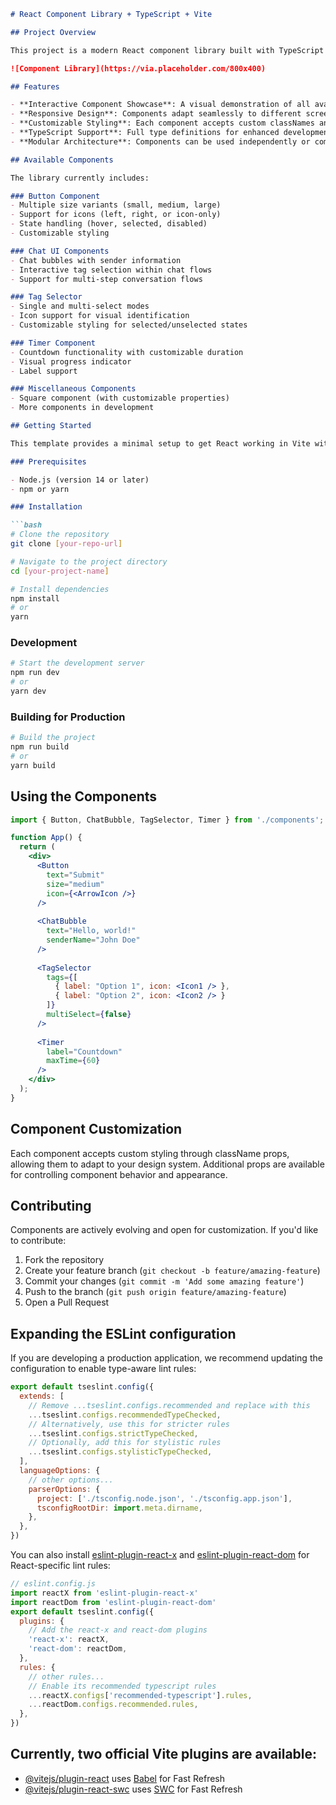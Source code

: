 
```markdown
# React Component Library + TypeScript + Vite

## Project Overview

This project is a modern React component library built with TypeScript and Vite. It showcases a collection of reusable UI components designed with modularity and customization in mind. The library features a variety of interactive components including buttons, chat interfaces, tag selectors, and timers.

![Component Library](https://via.placeholder.com/800x400)

## Features

- **Interactive Component Showcase**: A visual demonstration of all available components
- **Responsive Design**: Components adapt seamlessly to different screen sizes
- **Customizable Styling**: Each component accepts custom classNames and style props
- **TypeScript Support**: Full type definitions for enhanced development experience
- **Modular Architecture**: Components can be used independently or combined to create complex UIs

## Available Components

The library currently includes:

### Button Component
- Multiple size variants (small, medium, large)
- Support for icons (left, right, or icon-only)
- State handling (hover, selected, disabled)
- Customizable styling

### Chat UI Components
- Chat bubbles with sender information
- Interactive tag selection within chat flows
- Support for multi-step conversation flows

### Tag Selector
- Single and multi-select modes
- Icon support for visual identification
- Customizable styling for selected/unselected states

### Timer Component
- Countdown functionality with customizable duration
- Visual progress indicator
- Label support

### Miscellaneous Components
- Square component (with customizable properties)
- More components in development

## Getting Started

This template provides a minimal setup to get React working in Vite with HMR and some ESLint rules.

### Prerequisites

- Node.js (version 14 or later)
- npm or yarn

### Installation

```bash
# Clone the repository
git clone [your-repo-url]

# Navigate to the project directory
cd [your-project-name]

# Install dependencies
npm install
# or
yarn
```

### Development

```bash
# Start the development server
npm run dev
# or
yarn dev
```

### Building for Production

```bash
# Build the project
npm run build
# or
yarn build
```

## Using the Components

```jsx
import { Button, ChatBubble, TagSelector, Timer } from './components';

function App() {
  return (
    <div>
      <Button 
        text="Submit" 
        size="medium" 
        icon={<ArrowIcon />} 
      />
      
      <ChatBubble 
        text="Hello, world!" 
        senderName="John Doe" 
      />
      
      <TagSelector 
        tags={[
          { label: "Option 1", icon: <Icon1 /> },
          { label: "Option 2", icon: <Icon2 /> }
        ]}
        multiSelect={false}
      />
      
      <Timer 
        label="Countdown" 
        maxTime={60} 
      />
    </div>
  );
}
```

## Component Customization

Each component accepts custom styling through className props, allowing them to adapt to your design system. Additional props are available for controlling component behavior and appearance.

## Contributing

Components are actively evolving and open for customization. If you'd like to contribute:

1. Fork the repository
2. Create your feature branch (`git checkout -b feature/amazing-feature`)
3. Commit your changes (`git commit -m 'Add some amazing feature'`)
4. Push to the branch (`git push origin feature/amazing-feature`)
5. Open a Pull Request

## Expanding the ESLint configuration

If you are developing a production application, we recommend updating the configuration to enable type-aware lint rules:

```js
export default tseslint.config({
  extends: [
    // Remove ...tseslint.configs.recommended and replace with this
    ...tseslint.configs.recommendedTypeChecked,
    // Alternatively, use this for stricter rules
    ...tseslint.configs.strictTypeChecked,
    // Optionally, add this for stylistic rules
    ...tseslint.configs.stylisticTypeChecked,
  ],
  languageOptions: {
    // other options...
    parserOptions: {
      project: ['./tsconfig.node.json', './tsconfig.app.json'],
      tsconfigRootDir: import.meta.dirname,
    },
  },
})
```

You can also install [eslint-plugin-react-x](https://github.com/Rel1cx/eslint-react/tree/main/packages/plugins/eslint-plugin-react-x) and [eslint-plugin-react-dom](https://github.com/Rel1cx/eslint-react/tree/main/packages/plugins/eslint-plugin-react-dom) for React-specific lint rules:

```js
// eslint.config.js
import reactX from 'eslint-plugin-react-x'
import reactDom from 'eslint-plugin-react-dom'
export default tseslint.config({
  plugins: {
    // Add the react-x and react-dom plugins
    'react-x': reactX,
    'react-dom': reactDom,
  },
  rules: {
    // other rules...
    // Enable its recommended typescript rules
    ...reactX.configs['recommended-typescript'].rules,
    ...reactDom.configs.recommended.rules,
  },
})
```

## Currently, two official Vite plugins are available:
- [@vitejs/plugin-react](https://github.com/vitejs/vite-plugin-react/blob/main/packages/plugin-react/README.md) uses [Babel](https://babeljs.io/) for Fast Refresh
- [@vitejs/plugin-react-swc](https://github.com/vitejs/vite-plugin-react-swc) uses [SWC](https://swc.rs/) for Fast Refresh
```
